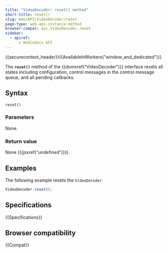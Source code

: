 ```yaml
---
title: "VideoDecoder: reset() method"
short-title: reset()
slug: Web/API/VideoDecoder/reset
page-type: web-api-instance-method
browser-compat: api.VideoDecoder.reset
sidebar:
  - apiref:
      - WebCodecs API
---
```


{{securecontext_header}}{{AvailableInWorkers("window_and_dedicated")}}

The **`reset()`** method of the {{domxref("VideoDecoder")}} interface resets all states including configuration, control messages in the control message queue, and all pending callbacks.

## Syntax

```js-nolint
reset()
```

### Parameters

None.

### Return value

None ({{jsxref("undefined")}}).

## Examples

The following example resets the `VideoDecoder`.

```js
VideoDecoder.reset();
```

## Specifications

{{Specifications}}

## Browser compatibility

{{Compat}}
